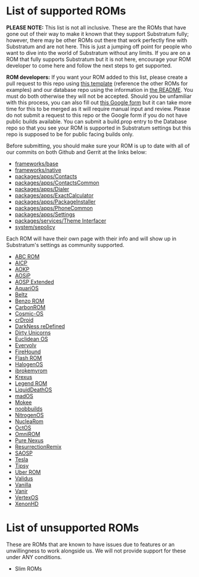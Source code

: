 # List of supported ROMs

**PLEASE NOTE:** This list is not all inclusive. These are the ROMs that have gone out of their way to make it known that they support Substratum fully; however, there may be other ROMs out there that work perfectly fine with Substratum and are not here. This is just a jumping off point for people who want to dive into the world of Substratum without any limits. If you are on a ROM that fully supports Substratum but it is not here, encourage your ROM developer to come here and follow the next steps to get supported.

**ROM developers:** If you want your ROM added to this list, please create a pull request to this repo using [this template](ROMs/Template.md) (reference the other ROMs for examples) and our database repo using the information in [the README](https://github.com/substratum/database). You must do both otherwise they will not be accepted. Should you be unfamiliar with this process, you can also fill out [this Google form](https://docs.google.com/forms/d/e/1FAIpQLSdazHsGs084963mmFOM4ceAkJv0TaYUvcySxljw9SnFE7kNfg/viewform) but it can take more time for this to be merged as it will require manual input and review. Please do not submit a request to this repo or the Google form if you do not have public builds available. You can submit a build.prop entry to the Database repo so that you see your ROM is supported in Substratum settings but this repo is supposed to be for public facing builds only.

Before submitting, you should make sure your ROM is up to date with all of our commits on both Github and Gerrit at the links below:

+ [frameworks/base](https://github.com/SubstratumResources/platform_frameworks_base/commits/n-mr2)
+ [frameworks/native](https://github.com/SubstratumResources/platform_frameworks_native/commits/n-mr2)
+ [packages/apps/Contacts](https://github.com/SubstratumResources/platform_packages_apps_contacts/commits/n-mr2)
+ [packages/apps/ContactsCommon](https://github.com/SubstratumResources/platform_packages_apps_ContactsCommon/commits/n-mr2)
+ [packages/apps/Dialer](https://github.com/SubstratumResources/platform_packages_apps_Dialer/commits/n-mr2)
+ [packages/apps/ExactCalculator](https://github.com/SubstratumResources/platform_packages_apps_ExactCalculator/commits/n-mr2)
+ [packages/apps/PackageInstaller](https://github.com/SubstratumResources/platform_packages_apps_PackageInstaller/commits/n-mr2)
+ [packages/apps/PhoneCommon](https://github.com/SubstratumResources/platform_packages_apps_PhoneCommon/commits/n-mr2)
+ [packages/apps/Settings](https://github.com/SubstratumResources/platform_packages_apps_settings/commits/n-mr2)
+ [packages/services/Theme Interfacer](https://github.com/substratum/interfacer/commits/n-rootless)
+ [system/sepolicy](https://github.com/SubstratumResources/platform_system_sepolicy/commits/n-mr2)

Each ROM will have their own page with their info and will show up in Substratum's settings as community supported.

+ [ABC ROM](ROMs/ABC.md)
+ [AICP](ROMs/AICP.md)
+ [AOKP](ROMs/AOKP.md)
+ [AOSiP](ROMs/AOSiP.md)
+ [AOSP Extended](ROMs/AOSPExtended.md)
+ [AquariOS](ROMs/AquariOS.md)
+ [Beltz](ROMs/Beltz.md)
+ [Benzo ROM](ROMs/Benzo.md)
+ [CarbonROM](ROMs/Carbon.md)
+ [Cosmic-OS](ROMs/Cosmic-OS.md)
+ [crDroid](ROMs/crDroid.md)
+ [DarkNess reDefined](ROMs/DRD.md)
+ [Dirty Unicorns](ROMs/DU.md)
+ [Euclidean OS](ROMs/EuclideanOS.md)
+ [Evervolv](ROMs/Evervolv.md)
+ [FireHound](ROMs/FireHound.md)
+ [Flash ROM](ROMs/FlashROM.md)
+ [HalogenOS](ROMs/Halogen.md)
+ [ibrokemyrom](ROMs/ibrokemyrom.md)
+ [Krexus](ROMs/Krexus.md)
+ [Legend ROM](ROMs/Legend.md)
+ [LiquidDeathOS](ROMs/LiquidDeathOS.md)
+ [madOS](ROMs/madOS.md)
+ [Mokee](ROMs/Mokee.md)
+ [noobbuilds](ROMs/noobbuilds.md)
+ [NitrogenOS](ROMs/NitrogenOS.md)
+ [NucleaRom](ROMs/NucleaRom.md)
+ [OctOS](ROMs/OctOS.md)
+ [OmniROM](ROMs/Omni.md)
+ [Pure Nexus](ROMs/PN.md)
+ [ResurrectionRemix](ROMs/RR.md)
+ [SAOSP](ROMs/SAOSP.md)
+ [Tesla](ROMs/Tesla.md)
+ [Tipsy](ROMs/Tipsy.md)
+ [Uber ROM](ROMs/Uber.md)
+ [Validus](ROMs/Validus.md)
+ [Vanilla](ROMs/Vanilla.md)
+ [Vanir](ROMs/Vanir.md)
+ [VertexOS](ROMs/VertexOS.md)
+ [XenonHD](ROMs/XenonHD.md)


# List of unsupported ROMs

These are ROMs that are known to have issues due to features or an unwillingness to work alongside us. We will not provide support for these under ANY conditions.

+ Slim ROMs
